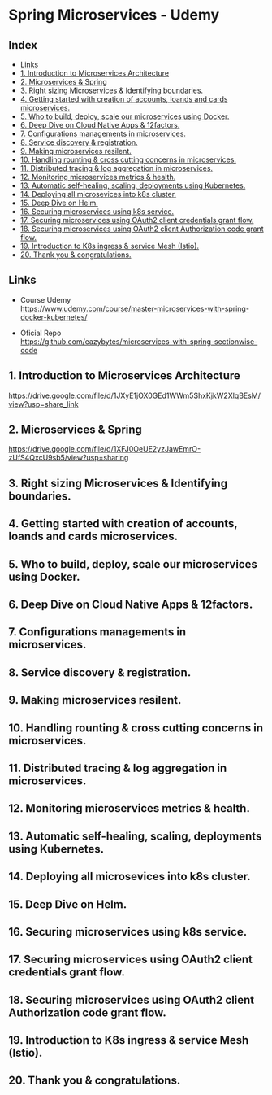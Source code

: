 # Spring Microservices - Udemy

<h2> Index </h2>  

- [Links](#links)
- [1. Introduction to Microservices Architecture](#1-introduction-to-microservices-architecture)
- [2. Microservices & Spring](#2-microservices--spring)
- [3. Right sizing Microservices & Identifying boundaries.](#3-right-sizing-microservices--identifying-boundaries)
- [4. Getting started with creation of accounts, loands and cards microservices.](#4-getting-started-with-creation-of-accounts-loands-and-cards-microservices)
- [5. Who to build, deploy, scale our microservices using Docker.](#5-who-to-build-deploy-scale-our-microservices-using-docker)
- [6. Deep Dive on Cloud Native Apps & 12factors.](#6-deep-dive-on-cloud-native-apps--12factors)
- [7. Configurations managements in microservices.](#7-configurations-managements-in-microservices)
- [8. Service discovery & registration.](#8-service-discovery--registration)
- [9. Making microservices resilent.](#9-making-microservices-resilent)
- [10. Handling rounting & cross cutting concerns in microservices.](#10-handling-rounting--cross-cutting-concerns-in-microservices)
- [11. Distributed tracing & log aggregation in microservices.](#11-distributed-tracing--log-aggregation-in-microservices)
- [12. Monitoring microservices metrics & health.](#12-monitoring-microservices-metrics--health)
- [13. Automatic self-healing, scaling, deployments using Kubernetes.](#13-automatic-self-healing-scaling-deployments-using-kubernetes)
- [14. Deploying all microsevices into k8s cluster.](#14-deploying-all-microsevices-into-k8s-cluster)
- [15. Deep Dive on Helm.](#15-deep-dive-on-helm)
- [16. Securing microservices using k8s service.](#16-securing-microservices-using-k8s-service)
- [17. Securing microservices using OAuth2 client credentials grant flow.](#17-securing-microservices-using-oauth2-client-credentials-grant-flow)
- [18. Securing microservices using OAuth2 client Authorization code grant flow.](#18-securing-microservices-using-oauth2-client-authorization-code-grant-flow)
- [19. Introduction to K8s ingress & service Mesh (Istio).](#19-introduction-to-k8s-ingress--service-mesh-istio)
- [20. Thank you & congratulations.](#20-thank-you--congratulations)

## Links

* Course Udemy  
https://www.udemy.com/course/master-microservices-with-spring-docker-kubernetes/  

* Oficial Repo  
https://github.com/eazybytes/microservices-with-spring-sectionwise-code  


## 1. Introduction to Microservices Architecture

https://drive.google.com/file/d/1JXyE1jOX0GEd1WWm5ShxKjkW2XlqBEsM/view?usp=share_link

## 2. Microservices & Spring
https://drive.google.com/file/d/1XFJ0OeUE2yzJawEmrO-zUfS4QxcU9sb5/view?usp=sharing

## 3. Right sizing Microservices & Identifying boundaries.

## 4. Getting started with creation of accounts, loands and cards microservices.

## 5. Who to build, deploy, scale our microservices using Docker.

## 6. Deep Dive on Cloud Native Apps & 12factors.

## 7. Configurations managements in microservices.

## 8. Service discovery & registration.

## 9. Making microservices resilent.

## 10. Handling rounting & cross cutting concerns in microservices.

## 11. Distributed tracing & log aggregation in microservices.

## 12. Monitoring microservices metrics & health.

## 13. Automatic self-healing, scaling, deployments using Kubernetes.

## 14. Deploying all microsevices into k8s cluster.

## 15. Deep Dive on Helm.

## 16. Securing microservices using k8s service.

## 17. Securing microservices using OAuth2 client credentials grant flow.

## 18. Securing microservices using OAuth2 client Authorization code grant flow.
## 19. Introduction to K8s ingress & service Mesh (Istio).
## 20. Thank you & congratulations.
